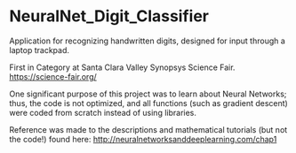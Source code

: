 # NeuralNet_Digit_Classifier

Application for recognizing handwritten digits, designed for input through a laptop trackpad.

First in Category at Santa Clara Valley Synopsys Science Fair. https://science-fair.org/

One significant purpose of this project was to learn about Neural Networks; thus, the code is not optimized, and all functions (such as gradient descent) were coded from scratch instead of using libraries.

Reference was made to the descriptions and mathematical tutorials (but not the code!) found here: http://neuralnetworksanddeeplearning.com/chap1
